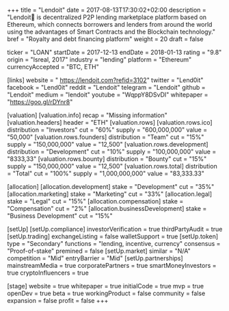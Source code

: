 +++
title = "Lendoit"
date = 2017-08-13T17:30:02+02:00
description = "Lendoit🏅 is decentralized P2P lending marketplace platform based on Ethereum, which connects borrowers and lenders from around the world using the advantages of Smart Contracts and the Blockchain technology."
bref = "Royalty and debt financing platform"
weight = 20
draft = false

ticker = "LOAN"
startDate = 2017-12-13
endDate = 2018-01-13
rating = "9.8"
origin = "Isreal, 2017"
industry = "lending"
platform = "Ethereum"
currencyAccepted = "BTC, ETH"

[links]
  website = " https://lendoit.com?refid=3102"
  twitter = "Lend0it"
  facebook = "Lend0it"
  reddit = "Lendoit"
  telegram = "Lendoit"
  github = "Lendoit"
  medium = "lendoit"
  youtube = "WqppY8DSvDI"
  whitepaper = "https://goo.gl/rDYnr8"

[valuation]
  [valuation.info]
    recap = "Missing information"
  [valuation.headers]
    header = "ETH"
  [valuation.rows]
    [valuation.rows.ico]
      distribution = "Investors"
      cut = "60%"
      supply = "600,000,000"
      value = "50,000"
    [valuation.rows.founders]
      distribution = "Team"
      cut = "15%"
      supply = "150,000,000"
      value = "12,500"
   [valuation.rows.development]
      distribution = "Development"
      cut = "10%"
      supply = "100,000,000"
      value = "8333,33"
   [valuation.rows.bounty]
      distribution = "Bounty"
      cut = "15%"
      supply = "150,000,000"
      value = "12,500"
    [valuation.rows.total]
      distribution = "Total"
      cut = "100%"
      supply = "1,000,000,000"
      value = "83,333.33"

[allocation]
  [allocation.development]
    stake = "Development"
    cut = "35%"
  [allocation.marketing]
    stake = "Marketing"
    cut = "33%"
  [allocation.legal]
    stake = "Legal"
    cut = "15%"
  [allocation.compensation]
    stake = "Compensation"
    cut = "2%"
  [allocation.businessDevelopment]
    stake = "Business Development"
    cut = "15%"

[setUp]
  [setUp.compliance]
    investorVerification = true
    thirdPartyAudit = true
  [setUp.trading]
    exchangeListing = false
    walletSupport = true
  [setUp.token]
    type = "Secondary"
    functions = "lending, incentive, currency"
    consensus = "Proof-of-stake"
    premined = false
  [setUp.market]
    similar = "N/A"
    competition = "Mid"
    entryBarrier = "Mid"
  [setUp.partnerships]
    mainstreamMedia = true
    corporatePartners = true
    smartMoneyInvestors = true
    cryptoInfluencers = true

[stage]
  website = true
  whitepaper = true
  initialCode = true
  mvp = true
  openDev = true
  beta = true
  workingProduct = false
  community = false
  expansion = false
  profit = false
+++
